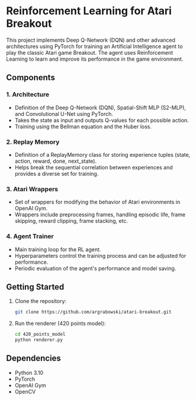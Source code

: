 # Reinforcement Learning for Atari Breakout

This project implements Deep Q-Network (DQN) and other advanced architectures using PyTorch for training an Artificial Intelligence agent to play the classic Atari game Breakout. The agent uses Reinforcement Learning to learn and improve its performance in the game environment.

## Components

### 1. Architecture

- Definition of the Deep Q-Network (DQN), Spatial-Shift MLP (S2-MLP), and Convolutional U-Net using PyTorch.
- Takes the state as input and outputs Q-values for each possible action.
- Training using the Bellman equation and the Huber loss.

### 2. Replay Memory

- Definition of a ReplayMemory class for storing experience tuples (state, action, reward, done, next_state).
- Helps break the sequential correlation between experiences and provides a diverse set for training.

### 3. Atari Wrappers

- Set of wrappers for modifying the behavior of Atari environments in OpenAI Gym.
- Wrappers include preprocessing frames, handling episodic life, frame skipping, reward clipping, frame stacking, etc.

### 4. Agent Trainer

- Main training loop for the RL agent.
- Hyperparameters control the training process and can be adjusted for performance.
- Periodic evaluation of the agent's performance and model saving.

## Getting Started

1. Clone the repository:

   ```bash
   git clone https://github.com/argrabowski/atari-breakout.git
   ```

2. Run the renderer (420 points model):

   ```bash
   cd 420_points_model
   python renderer.py
   ```

## Dependencies

- Python 3.10
- PyTorch
- OpenAI Gym
- OpenCV
